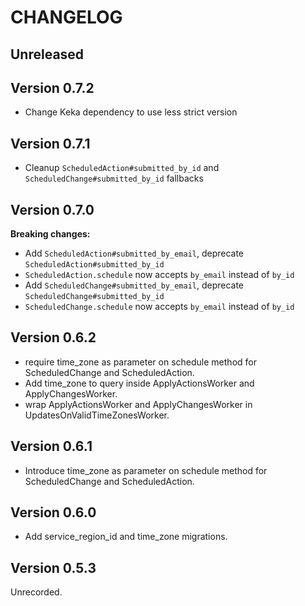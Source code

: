# CHANGELOG

## Unreleased

## Version 0.7.2

* Change Keka dependency to usе less strict version

## Version 0.7.1

* Cleanup `ScheduledAction#submitted_by_id` and `ScheduledChange#submitted_by_id` fallbacks

## Version 0.7.0

**Breaking changes:**

* Add `ScheduledAction#submitted_by_email`, deprecate `ScheduledAction#submitted_by_id`
* `ScheduledAction.schedule` now accepts `by_email` instead of `by_id`
* Add `ScheduledChange#submitted_by_email`, deprecate `ScheduledChange#submitted_by_id`
* `ScheduledChange.schedule` now accepts `by_email` instead of `by_id`

## Version 0.6.2
* require time_zone as parameter on schedule method for ScheduledChange and ScheduledAction.
* Add time_zone to query inside ApplyActionsWorker and ApplyChangesWorker.
* wrap ApplyActionsWorker and ApplyChangesWorker in UpdatesOnValidTimeZonesWorker.

## Version 0.6.1
* Introduce time_zone as parameter on schedule method for ScheduledChange and ScheduledAction.

## Version 0.6.0
* Add service_region_id and time_zone migrations.

## Version 0.5.3
Unrecorded.
